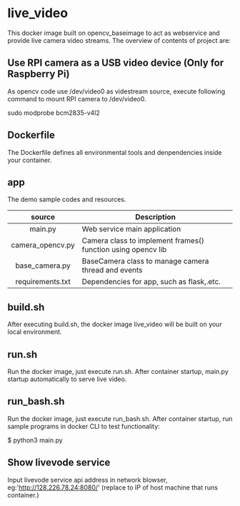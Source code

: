 # live_video
This docker image built on opencv_baseimage to act as webservice and provide live camera video streams.
The overview of contents of project are:

## Use RPI camera as a USB video device (Only for Raspberry Pi)
As opencv code use /dev/video0 as videstream source, execute following command to mount RPI camera to /dev/video0. 

sudo modprobe bcm2835-v4l2

## Dockerfile
The Dockerfile defines all environmental tools and denpendencies inside your container.

## app
The demo sample codes and resources.

|   source   | Description |
|:----------:|-------------|
| main.py | Web service main application|
| camera_opencv.py | Camera class to implement frames() function using opencv lib |
| base_camera.py | BaseCamera class to manage camera thread and events |
| requirements.txt | Dependencies for app, such as flask,.etc. |


## build.sh
After executing build.sh, the docker image live_video will be built on your local environment.

## run.sh
Run the docker image, just execute run.sh. After container startup, main.py startup automatically to serve live video.

## run_bash.sh

Run the docker image, just execute run_bash.sh. After container startup, run sample programs in docker CLI to test functionality:

$ python3 main.py

## Show livevode service
Input livevode service api address in network blowser, eg:'http://128.226.78.24:8080/' (replace to IP of host machine that runs container.)
